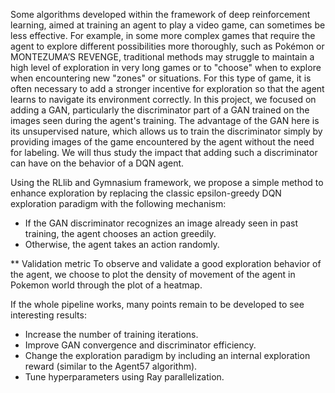 Some algorithms developed within the framework of deep reinforcement learning, aimed at training an agent to play a video game, can sometimes be less effective. For example, in some more complex games that require the agent to explore different possibilities more thoroughly, such as Pokémon or MONTEZUMA’S REVENGE, traditional methods may struggle to maintain a high level of exploration in very long games or to "choose" when to explore when encountering new "zones" or situations. For this type of game, it is often necessary to add a stronger incentive for exploration so that the agent learns to navigate its environment correctly. In this project, we focused on adding a GAN, particularly the discriminator part of a GAN trained on the images seen during the agent's training. The advantage of the GAN here is its unsupervised nature, which allows us to train the discriminator simply by providing images of the game encountered by the agent without the need for labeling. We will thus study the impact that adding such a discriminator can have on the behavior of a DQN agent.

Using the RLlib and Gymnasium framework, we propose a simple method to enhance exploration by replacing the classic epsilon-greedy DQN exploration paradigm with the following mechanism:
* If the GAN discriminator recognizes an image already seen in past training, the agent chooses an action greedily.
* Otherwise, the agent takes an action randomly.

** Validation metric
To observe and validate a good exploration behavior of the agent, we choose to plot the density of movement of the agent in Pokemon world through the plot of a heatmap.

If the whole pipeline works, many points remain to be developed to see interesting results:
* Increase the number of training iterations.
* Improve GAN convergence and discriminator efficiency.
* Change the exploration paradigm by including an internal exploration reward (similar to the Agent57 algorithm).
* Tune hyperparameters using Ray parallelization.

